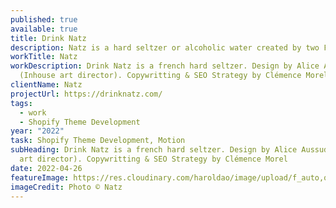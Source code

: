 ```yaml
---
published: true
available: true
title: Drink Natz
description: Natz is a hard seltzer or alcoholic water created by two French entrepreneurs
workTitle: Natz
workDescription: Drink Natz is a french hard seltzer. Design by Alice Aussud
  (Inhouse art director). Copywritting & SEO Strategy by Clémence Morel
clientName: Natz
projectUrl: https://drinknatz.com/
tags:
  - work
  - Shopify Theme Development
year: "2022"
task: Shopify Theme Development, Motion
subHeading: Drink Natz is a french hard seltzer. Design by Alice Aussud (Inhouse
  art director). Copywritting & SEO Strategy by Clémence Morel
date: 2022-04-26
featureImage: https://res.cloudinary.com/haroldao/image/upload/f_auto,q_auto/v1650996531/Drink_Natz_Cover_wka9ku.webp
imageCredit: Photo © Natz
---
```

